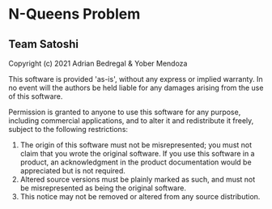 # N-Queens Problem
## Team Satoshi

Copyright (c) 2021 Adrian Bedregal & Yober Mendoza

This software is provided 'as-is', without any express or implied
warranty. In no event will the authors be held liable for any damages
arising from the use of this software.

Permission is granted to anyone to use this software for any purpose,
including commercial applications, and to alter it and redistribute it
freely, subject to the following restrictions:

1. The origin of this software must not be misrepresented; you must not
   claim that you wrote the original software. If you use this software
   in a product, an acknowledgment in the product documentation would be
   appreciated but is not required.
2. Altered source versions must be plainly marked as such, and must not be
   misrepresented as being the original software.
3. This notice may not be removed or altered from any source distribution.

<!--
## External Libraries:
### (More info about them at external/licenses)

* _glm_  : licensed under The Happy Bunny License or MIT License.
* _stb_  : licensed under MIT License.
-->

